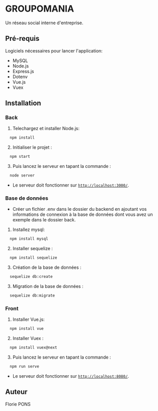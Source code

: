 # GROUPOMANIA

Un réseau social interne d'entreprise.
  
## Pré-requis

Logiciels nécessaires pour lancer l'application:

- MySQL
- Node.js
- Express.js
- Dotenv
- Vue.js
- Vuex
 
  
## Installation
### Back

1. Telechargez et installer Node.js:
```bash
  npm install
``` 
2. Initialiser le projet : 
```bash
  npm start
``` 
3. Puis lancez le serveur en tapant la commande : 
```bash
  node server
``` 
- Le serveur doit fonctionner sur [`http://localhost:3000/`](http://localhost:3000/).


### Base de données
- Créer un fichier .env dans le dossier du backend en ajoutant vos informations de connexion à la base de données dont vous avez un exemple dans le dossier back.

1. Installez mysql:
```bash
  npm install mysql
``` 
2. Installer sequelize : 
```bash
  npm install sequelize
``` 
3. Création de la base de données : 
```bash
  sequelize db:create
``` 
3. Migration de la base de données : 
```bash
  sequelize db:migrate
``` 

### Front

1. Installer Vue.js:
```bash
  npm install vue
``` 
2. Installer Vuex : 
```bash
  npm install vuex@next
``` 
3. Puis lancez le serveur en tapant la commande : 
```bash
  npm run serve
``` 
- Le serveur doit fonctionner sur [`http://localhost:8080/`](http://localhost:8080/).

## Auteur

Florie PONS
